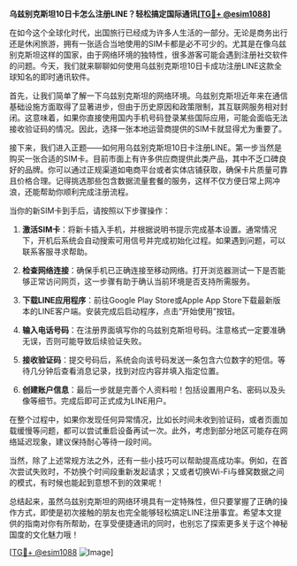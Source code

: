**乌兹别克斯坦10日卡怎么注册LINE？轻松搞定国际通讯[[TG💪+ @esim1088](https://t.me/s/esim1088)]**

在如今这个全球化时代，出国旅行已经成为许多人生活的一部分。无论是商务出行还是休闲旅游，拥有一张适合当地使用的SIM卡都是必不可少的。尤其是在像乌兹别克斯坦这样的国家，由于网络环境的独特性，很多游客可能会遇到注册社交软件的问题。今天，我们就来聊聊如何使用乌兹别克斯坦10日卡成功注册LINE这款全球知名的即时通讯软件。

首先，让我们简单了解一下乌兹别克斯坦的网络环境。乌兹别克斯坦近年来在通信基础设施方面取得了显著进步，但由于历史原因和政策限制，其互联网服务相对封闭。这意味着，如果你直接使用国内手机号码登录某些国际应用，可能会面临无法接收验证码的情况。因此，选择一张本地运营商提供的SIM卡就显得尤为重要了。

接下来，我们进入正题——如何用乌兹别克斯坦10日卡注册LINE。第一步当然是购买一张合适的SIM卡。目前市面上有许多供应商提供此类产品，其中不乏口碑良好的品牌。你可以通过正规渠道如电商平台或者实体店铺获取，确保卡片质量可靠且价格合理。记得挑选那些包含数据流量套餐的服务，这样不仅方便日常上网冲浪，还能帮助你顺利完成注册流程。

当你的新SIM卡到手后，请按照以下步骤操作：

1. **激活SIM卡**：将新卡插入手机，并根据说明书提示完成基本设置。通常情况下，开机后系统会自动搜索可用信号并完成初始化过程。如果遇到问题，可以联系客服寻求帮助。
   
2. **检查网络连接**：确保手机已正确连接至移动网络。打开浏览器测试一下是否能够正常访问网页，这一步骤有助于确认当前环境是否支持所需服务。

3. **下载LINE应用程序**：前往Google Play Store或Apple App Store下载最新版本的LINE客户端。安装完成后启动程序，点击“开始使用”按钮。

4. **输入电话号码**：在注册界面填写你的乌兹别克斯坦号码。注意格式一定要准确无误，否则可能导致后续验证失败。

5. **接收验证码**：提交号码后，系统会向该号码发送一条包含六位数字的短信。等待几分钟后查看消息记录，找到对应内容并填入指定位置。

6. **创建账户信息**：最后一步就是完善个人资料啦！包括设置用户名、密码以及头像等细节。完成后即可正式成为LINE用户。

在整个过程中，如果你发现任何异常情况，比如长时间未收到验证码，或者页面加载缓慢等问题，都可以尝试重启设备再试一次。此外，考虑到部分地区可能存在网络延迟现象，建议保持耐心等待一段时间。

当然，除了上述常规方法之外，还有一些小技巧可以帮助提高成功率。例如，在首次尝试失败时，不妨换个时间段重新发起请求；又或者切换Wi-Fi与蜂窝数据之间的模式，有时候也能起到意想不到的效果呢！

总结起来，虽然乌兹别克斯坦的网络环境具有一定特殊性，但只要掌握了正确的操作方式，即使是初次接触的朋友也完全能够轻松搞定LINE注册事宜。希望本文提供的指南对你有所帮助，在享受便捷通讯的同时，也别忘了探索更多关于这个神秘国度的文化魅力哦！

[[TG💪+ @esim1088](https://t.me/s/esim1088) ![Image](https://i.postimg.cc/4NQfJmqS/Snipaste-2025-05-13-00-14-12.png)]